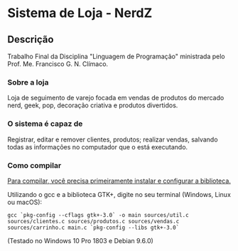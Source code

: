 # Sistema de Loja - NerdZ

## Descrição

Trabalho Final da Disciplina "Linguagem de Programação" ministrada pelo Prof. Me. Francisco G. N. Clímaco.

### Sobre a loja

Loja de seguimento de varejo focada em vendas de produtos do mercado nerd, geek, pop, decoração criativa e produtos divertidos.

### O sistema é capaz de

Registrar, editar e remover clientes, produtos; realizar vendas, salvando todas as informações no computador que o está executando.

### Como compilar

[Para compilar, você precisa primeiramente instalar e configurar a biblioteca.](https://www.gtk.org/download/index.php "Página de Download - The GTK+ Project")

Utilizando o gcc e a biblioteca GTK+, digite no seu terminal (Windows, Linux ou macOS):

```
gcc `pkg-config --cflags gtk+-3.0` -o main sources/util.c sources/clientes.c sources/produtos.c sources/vendas.c sources/carrinho.c main.c `pkg-config --libs gtk+-3.0`
```

(Testado no Windows 10 Pro 1803 e Debian 9.6.0)